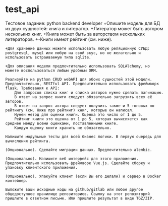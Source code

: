 # test_api
Тестовое задание: python backend developer
    +Опишите модель для БД из двух сущностей: книга и литератор.
        +Литератор может быть автором нескольких книг.
        +Книга может быть за авторством нескольких литераторов.
        +-Книги имеют рейтинг (см. ниже).
    
    +Для хранение данных можете использовать любую реляционную СУБД: postgresql, mysql или любую на свой вкус, но не желательно и использовать встраиваемую типа sqlite. 
    
    +Для описания модели предпочтительно использовать SQLAlchemy, но можете воспользоваться любым удобным ORM.

    Реализуйте на python CRUD webAPI для обоих сущностей этой модели. Предпочтительно, RESTful API. Предпочтительно использовать фреймворк flask. Требования к API:
        Для запросов списка книг и списка авторов нужно сделать пагинацию.
        В ответ на запрос книги следует обязательно загрузить всех её авторов.
        В ответ на запрос автора следует получить также и 5 топовых по рейтингу (см. Ниже про рейтинг) книг, которые он написал.
        Нужен метод для оценки книги. Оценка это число от 1 до 5.
        Рейтинг книги это оценка от 1 до 5, которая вычисляется как среднее между всеми оценками, поставленными книге.
        Каждую оценку книги хранить не обязательно.

    Напишите модульные тесты для всей бизнес логики. В первую очередь для вычисления рейтинга.

    (Опционально). Сделайте миграции данных. Предпочтительно alembic.
    
    (Опционально). Напишите веб интерфейс для этого приложения. Предпочтительно использовать фреймворк Vue.js. Сделайте сборку и упаковку клиентского приложения.
    
    (Опционально). Упакуйте клиент (если Вы его делали) и сервер в Docker контейнер.
    
    Выложите ваши исходные коды на github/gitlab или любое другое общедоступное хранилище репозиториев. Ссылку на этот репозиторий пришлите в ответном письме. Или пришлите результат в виде TGZ/ZIP.
